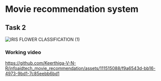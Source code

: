 # Movie recommendation system
## Task 2
![IRIS FLOWER CLASSIFICATION (1)](https://github.com/Keerthiga-V-N-R/infoaidtech_movie_recommendation/assets/111515088/969bcf08-022b-43e8-93ca-bd30347176d2)
### Working video


https://github.com/Keerthiga-V-N-R/infoaidtech_movie_recommendation/assets/111515088/f9a6543d-bb16-4973-9bd1-7c85eebb6bd1

